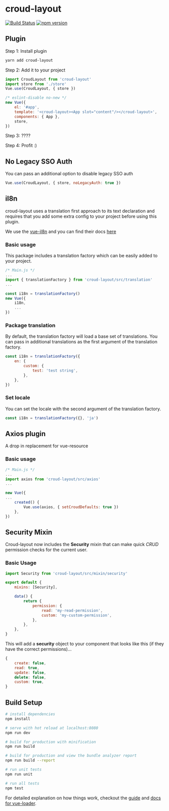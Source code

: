 # croud-layout
[![Build Status](https://travis-ci.org/CroudSupport/croud-layout.svg?branch=master)](https://travis-ci.org/CroudSupport/croud-layout)
[![npm version](https://badge.fury.io/js/croud-layout.svg)](https://badge.fury.io/js/croud-layout)

## Plugin
Step 1: Install plugin
```bash
yarn add croud-layout
```

Step 2: Add it to your project

```js
import CroudLayout from 'croud-layout'
import store from './store'
Vue.use(CroudLayout, { store })

/* eslint-disable no-new */
new Vue({
    el: '#app',
    template: '<croud-layout><App slot="content"/></croud-layout>',
    components: { App },
    store,
})

```

Step 3: ????

Step 4: Profit :)

## No Legacy SSO Auth
You can pass an additional option to disable legacy SSO auth
```js
Vue.use(CroudLayout, { store, noLegacyAuth: true })
```

## il8n
croud-layout uses a translation first approach to its text declaration and requires that you add some extra config to your project before using this plugin.

We use the [vue-il8n](https://github.com/kazupon/vue-i18n/) and you can find their docs [here](https://kazupon.github.io/vue-i18n/en/)

### Basic usage
This package includes a translation factory which can be easily added to your project.
```js
/* Main.js */
...
import { translationFactory } from 'croud-layout/src/translation'
...

const i18n = translationFactory()
new Vue({
    i18n,
    ...
})
```

### Package translation
By default, the translation factory will load a base set of translations. You can pass in additional translations as the first argument of the translation factory.

```js
const i18n = translationFactory({
    en: {
        custom: {
            test: 'test string',
        },
    },
})
```

### Set locale
You can set the locale with the second argument of the translation factory.
```js
const i18n = translationFactory({}, 'ja')
```
## Axios plugin
A drop in replacement for vue-resource

### Basic usage

```js
/* Main.js */
...
import axios from 'croud-layout/src/axios'
...

new Vue({
...
    created() {
        Vue.use(axios, { setCroudDefaults: true })
    },
})

```

## Security Mixin
Croud-layout now includes the **Security** mixin that can make quick *CRUD* permission checks for the current user.

### Basic Usage ###

```js
import Security from 'croud-layout/src/mixin/security'

export default {
    mixins: [Security],

    data() {
        return {
            permission: {
                read: 'my-read-permission',
                custom: 'my-custom-permission',
            },
        },
    },
}
```
This will add a **security** object to your component that looks like this (if they have the correct permissions)...

```js
{
    create: false,
    read: true,
    update: false,
    delete: false,
    custom: true,
}
```

## Build Setup

``` bash
# install dependencies
npm install

# serve with hot reload at localhost:8080
npm run dev

# build for production with minification
npm run build

# build for production and view the bundle analyzer report
npm run build --report

# run unit tests
npm run unit

# run all tests
npm test
```

For detailed explanation on how things work, checkout the [guide](http://vuejs-templates.github.io/webpack/) and [docs for vue-loader](http://vuejs.github.io/vue-loader).
